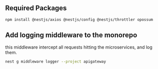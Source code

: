 ## Required Packages
```bash
npm install @nestjs/axios @nestjs/config @nestjs/throttler opossum

```

## Add logging middleware to the monorepo
this middleware intercept all requests hitting the microservices, and log them.
```bash
nest g middleware logger --project apigateway
```